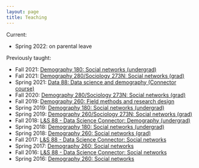 ```yaml
---
layout: page
title: Teaching
---
```


Current:  
  
* Spring 2022: on parental leave
  
Previously taught:  
  
* Fall 2021: [Demography 180: Social networks (undergrad)](teaching/2021fa_demog180.html)
* Fall 2021: [Demography 280/Sociology 273N: Social networks (grad)](teaching/2021fa_demog280.html)
* Spring 2021: [Data 88: Data science and demography (Connector course)](teaching/2021sp_data88.html)
* Fall 2020: [Demography 280/Sociology 273N: Social networks (grad)](teaching/2020fa_demog280.html)
* Fall 2019: [Demography 260: Field methods and research design](teaching/2019fa_demog260.html)
* Spring 2019: [Demography 180: Social networks (undergrad)](teaching/2019sp_demog180.html)
* Spring 2019: [Demography 260/Sociology 273N: Social networks (grad)](teaching/2019sp_demog260.html)
* Fall 2018: [L&S 88 - Data Science Connector: Demography (undergrad)](teaching/2018fa_ls88.html)
* Spring 2018: [Demography 180: Social networks (undergrad)](teaching/2018sp_demog180.html)
* Spring 2018: [Demography 260: Social networks (grad)](teaching/2018sp_demog260.html)
* Fall 2017: [L&S 88 - Data Science Connector: Social networks](teaching/2017fa_ls88.html)
* Spring 2017: [Demography 260: Social networks](teaching/201701_demog260.html)
* Fall 2016: [L&S 88 - Data Science Connector: Social networks](teaching/2016fa_ls88.html)
* Spring 2016: [Demography 260: Social networks](teaching/201601_demog260.html)

